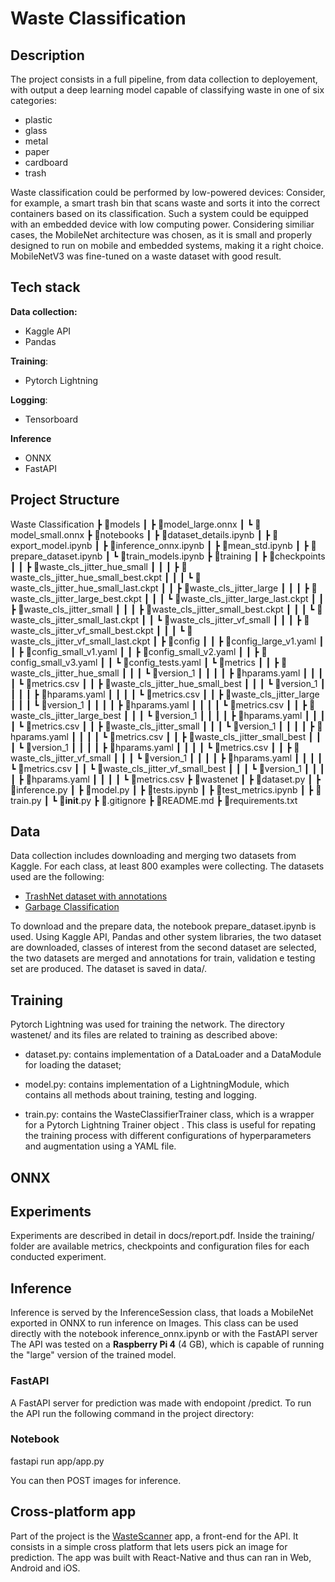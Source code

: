 # Waste Classification

## Description
The project consists in a full pipeline, from data collection to deployement, with output a deep learning model capable of classifying waste in one of six categories:
- plastic
- glass
- metal
- paper
- cardboard
- trash

Waste classification could be performed by low-powered devices: Consider, for example, a smart trash bin that scans waste and sorts it into the correct containers based on its classification. Such a system could be equipped with an embedded device with low computing power. Considering similiar cases, the MobileNet architecture was chosen, as it is small and properly designed to run on mobile and embedded systems, making it a right choice. MobileNetV3 was fine-tuned on a waste dataset with good result.

## Tech stack

**Data collection:**
- Kaggle API
- Pandas

**Training**:
- Pytorch Lightning

**Logging**:
- Tensorboard

**Inference**
- ONNX
- FastAPI

## Project Structure
Waste Classification
 ┣ 📂models
 ┃ ┣ 📜model_large.onnx
 ┃ ┗ 📜model_small.onnx
 ┣ 📂notebooks
 ┃ ┣ 📜dataset_details.ipynb
 ┃ ┣ 📜export_model.ipynb
 ┃ ┣ 📜inference_onnx.ipynb
 ┃ ┣ 📜mean_std.ipynb
 ┃ ┣ 📜prepare_dataset.ipynb
 ┃ ┗ 📜train_models.ipynb
 ┣ 📂training
 ┃ ┣ 📂checkpoints
 ┃ ┃ ┣ 📂waste_cls_jitter_hue_small
 ┃ ┃ ┃ ┣ 📜waste_cls_jitter_hue_small_best.ckpt
 ┃ ┃ ┃ ┗ 📜waste_cls_jitter_hue_small_last.ckpt
 ┃ ┃ ┣ 📂waste_cls_jitter_large
 ┃ ┃ ┃ ┣ 📜waste_cls_jitter_large_best.ckpt
 ┃ ┃ ┃ ┗ 📜waste_cls_jitter_large_last.ckpt
 ┃ ┃ ┣ 📂waste_cls_jitter_small
 ┃ ┃ ┃ ┣ 📜waste_cls_jitter_small_best.ckpt
 ┃ ┃ ┃ ┗ 📜waste_cls_jitter_small_last.ckpt
 ┃ ┃ ┗ 📂waste_cls_jitter_vf_small
 ┃ ┃ ┃ ┣ 📜waste_cls_jitter_vf_small_best.ckpt
 ┃ ┃ ┃ ┗ 📜waste_cls_jitter_vf_small_last.ckpt
 ┃ ┣ 📂config
 ┃ ┃ ┣ 📜config_large_v1.yaml
 ┃ ┃ ┣ 📜config_small_v1.yaml
 ┃ ┃ ┣ 📜config_small_v2.yaml
 ┃ ┃ ┣ 📜config_small_v3.yaml
 ┃ ┃ ┗ 📜config_tests.yaml
 ┃ ┗ 📂metrics
 ┃ ┃ ┣ 📂waste_cls_jitter_hue_small
 ┃ ┃ ┃ ┗ 📂version_1
 ┃ ┃ ┃ ┃ ┣ 📜hparams.yaml
 ┃ ┃ ┃ ┃ ┗ 📜metrics.csv
 ┃ ┃ ┣ 📂waste_cls_jitter_hue_small_best
 ┃ ┃ ┃ ┗ 📂version_1
 ┃ ┃ ┃ ┃ ┣ 📜hparams.yaml
 ┃ ┃ ┃ ┃ ┗ 📜metrics.csv
 ┃ ┃ ┣ 📂waste_cls_jitter_large
 ┃ ┃ ┃ ┗ 📂version_1
 ┃ ┃ ┃ ┃ ┣ 📜hparams.yaml
 ┃ ┃ ┃ ┃ ┗ 📜metrics.csv
 ┃ ┃ ┣ 📂waste_cls_jitter_large_best
 ┃ ┃ ┃ ┗ 📂version_1
 ┃ ┃ ┃ ┃ ┣ 📜hparams.yaml
 ┃ ┃ ┃ ┃ ┗ 📜metrics.csv
 ┃ ┃ ┣ 📂waste_cls_jitter_small
 ┃ ┃ ┃ ┗ 📂version_1
 ┃ ┃ ┃ ┃ ┣ 📜hparams.yaml
 ┃ ┃ ┃ ┃ ┗ 📜metrics.csv
 ┃ ┃ ┣ 📂waste_cls_jitter_small_best
 ┃ ┃ ┃ ┗ 📂version_1
 ┃ ┃ ┃ ┃ ┣ 📜hparams.yaml
 ┃ ┃ ┃ ┃ ┗ 📜metrics.csv
 ┃ ┃ ┣ 📂waste_cls_jitter_vf_small
 ┃ ┃ ┃ ┗ 📂version_1
 ┃ ┃ ┃ ┃ ┣ 📜hparams.yaml
 ┃ ┃ ┃ ┃ ┗ 📜metrics.csv
 ┃ ┃ ┗ 📂waste_cls_jitter_vf_small_best
 ┃ ┃ ┃ ┗ 📂version_1
 ┃ ┃ ┃ ┃ ┣ 📜hparams.yaml
 ┃ ┃ ┃ ┃ ┗ 📜metrics.csv
 ┣ 📂wastenet
 ┃ ┣ 📜dataset.py
 ┃ ┣ 📜inference.py
 ┃ ┣ 📜model.py
 ┃ ┣ 📜tests.ipynb
 ┃ ┣ 📜test_metrics.ipynb
 ┃ ┣ 📜train.py
 ┃ ┗ 📜__init__.py
 ┣ 📜.gitignore
 ┣ 📜README.md
 ┣ 📜requirements.txt

## Data
Data collection includes downloading and merging two datasets from Kaggle. For each class, at least 800 examples were collecting. The datasets used are the following:
- [TrashNet dataset with annotations](https://www.kaggle.com/datasets/asdasdasasdas/garbage-classification?select=Garbage+classification)
- [Garbage Classification](www.kaggle.com/datasets/mostafaabla/garbage-classification)

To download and the prepare data, the notebook prepare_dataset.ipynb is used. Using Kaggle API, Pandas and other system libraries, the two dataset are downloaded, classes of interest from the second dataset are selected, the two datasets are merged and annotations for train, validation e testing set are produced. The dataset is saved in data/.

## Training
Pytorch Lightning was used for training the network. The directory wastenet/ and its files are related to training as described above:

- dataset.py: contains implementation of a DataLoader and a DataModule for loading the dataset;

- model.py: contains implementation of a LightningModule, which contains all methods about training, testing and logging.

- train.py: contains the WasteClassifierTrainer class, which is a wrapper for a Pytorch Lightning Trainer object . This class is useful for repating the training process with different configurations of hyperparameters and augmentation using a YAML file.

## ONNX

## Experiments
Experiments are described in detail in docs/report.pdf. Inside the training/ folder are available metrics, checkpoints and configuration files for each conducted experiment.

## Inference
Inference is served by the InferenceSession class, that loads a MobileNet exported in ONNX to run inference on Images. This class can be used directly with the notebook inference_onnx.ipynb or with the FastAPI server The API was tested on a **Raspberry Pi 4** (4 GB), which is capable of running the "large" version of the trained model.
### FastAPI
A FastAPI server for prediction was made with endopoint /predict. To run the API run the following command in the project directory:
### Notebook
fastapi run app/app.py

You can then POST images for inference.
## Cross-platform app
Part of the project is the [WasteScanner]() app, a front-end for the API. It consists in a simple cross platform that lets users pick an image for prediction. The app was built with React-Native and thus can ran in Web, Android and iOS.
